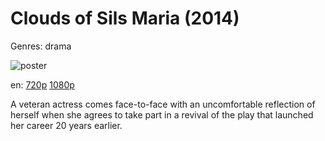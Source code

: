 # Clouds of Sils Maria (2014)

Genres: drama

![poster](http://image.tmdb.org/t/p/w500/mE2MjmXqunL7LMCt6SCqn4zm1gX.jpg)

en:
  [720p](magnet:?xt=urn:btih:DAC188E2CDB97B552307BF7869E20FB4E4CE9E4E&tr=udp://glotorrents.pw:6969/announce&tr=udp://tracker.opentrackr.org:1337/announce&tr=udp://torrent.gresille.org:80/announce&tr=udp://tracker.openbittorrent.com:80&tr=udp://tracker.coppersurfer.tk:6969&tr=udp://tracker.leechers-paradise.org:6969&tr=udp://p4p.arenabg.ch:1337&tr=udp://tracker.internetwarriors.net:1337)
  [1080p](magnet:?xt=urn:btih:B2612BD6C11A78B0018587564F55951B40CD508C&tr=udp://glotorrents.pw:6969/announce&tr=udp://tracker.opentrackr.org:1337/announce&tr=udp://torrent.gresille.org:80/announce&tr=udp://tracker.openbittorrent.com:80&tr=udp://tracker.coppersurfer.tk:6969&tr=udp://tracker.leechers-paradise.org:6969&tr=udp://p4p.arenabg.ch:1337&tr=udp://tracker.internetwarriors.net:1337)
  


A veteran actress comes face-to-face with an uncomfortable reflection of herself when she agrees to take part in a revival of the play that launched her career 20 years earlier.
